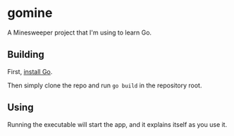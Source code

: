# gomine
A Minesweeper project that I'm using to learn Go.

## Building
First, [install Go](https://go.dev/doc/install).

Then simply clone the repo and run `go build` in the repository root.

## Using
Running the executable will start the app, and it explains itself as you use it.
